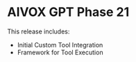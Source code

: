 # AIVOX GPT Phase 21

This release includes:
- Initial Custom Tool Integration
- Framework for Tool Execution
